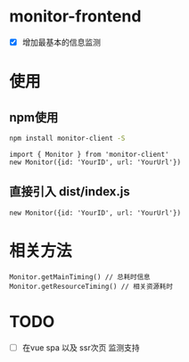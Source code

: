 # monitor-frontend

- [x] 增加最基本的信息监测

# 使用

## npm使用
``` bash
npm install monitor-client -S
```

``` javascipt
import { Monitor } from 'monitor-client'
new Monitor({id: 'YourID', url: 'YourUrl'})
```

## 直接引入 dist/index.js

``` javascipt
new Monitor({id: 'YourID', url: 'YourUrl'})
```

# 相关方法

``` javascipt
Monitor.getMainTiming() // 总耗时信息
Monitor.getResourceTiming() // 相关资源耗时
```

# TODO

- [ ] 在vue spa 以及 ssr次页 监测支持
